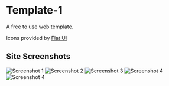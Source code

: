 Template-1
==========

A free to use web template.

Icons provided by
[Flat UI](http://designmodo.github.io/Flat-UI/)

## Site Screenshots

![Screenshot 1](http://raw.github.com/dabhai13/template-1/master/img/screenshot-1.png)
![Screenshot 2](http://raw.github.com/dabhai13/template-1/master/img/screenshot-2.png)
![Screenshot 3](http://raw.github.com/dabhai13/template-1/master/img/screenshot-3.png)
![Screenshot 4](http://raw.github.com/dabhai13/template-1/master/img/screenshot-4.png)
![Screenshot 4](http://raw.github.com/dabhai13/template-1/master/img/screenshot-5.png)